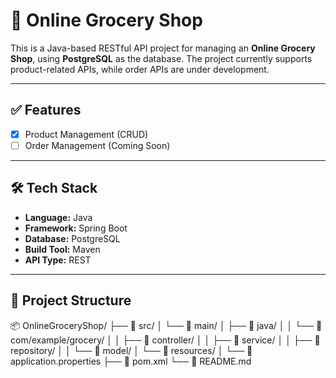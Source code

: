 # 🛒 Online Grocery Shop

This is a Java-based RESTful API project for managing an **Online Grocery Shop**, using **PostgreSQL** as the database. The project currently supports product-related APIs, while order APIs are under development.

---

## ✅ Features

- [x] Product Management (CRUD)
- [ ] Order Management (Coming Soon)

---

## 🛠️ Tech Stack

- **Language:** Java
- **Framework:** Spring Boot
- **Database:** PostgreSQL
- **Build Tool:** Maven
- **API Type:** REST

---

## 📁 Project Structure

📦 OnlineGroceryShop/
├── 📁 src/
│   └── 📁 main/
│       ├── 📁 java/
│       │   └── 📁 com/example/grocery/
│       │       ├── 📁 controller/
│       │       ├── 📁 service/
│       │       ├── 📁 repository/
│       │       └── 📁 model/
│       └── 📁 resources/
│           └── 📄 application.properties
├── 📄 pom.xml
└── 📄 README.md
